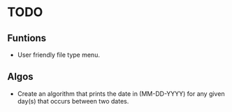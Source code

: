 # TODO

## Funtions
* User friendly file type menu.

## Algos
* Create an algorithm that prints the date in (MM-DD-YYYY) for any given day(s)
that occurs between two dates.
